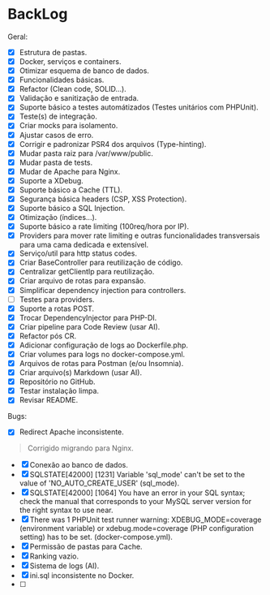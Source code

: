 # BackLog

Geral:
- [x] Estrutura de pastas.
- [x] Docker, serviços e containers.
- [x] Otimizar esquema de banco de dados.
- [x] Funcionalidades básicas.
- [x] Refactor (Clean code, SOLID...).
- [x] Validação e sanitização de entrada.
- [x] Suporte básico a testes automátizados (Testes unitários com PHPUnit). 
- [x] Teste(s) de integração.
- [x] Criar mocks para isolamento.
- [x] Ajustar casos de erro.
- [x] Corrigir e padronizar PSR4 dos arquivos (Type-hinting).
- [x] Mudar pasta raiz para /var/www/public.
- [x] Mudar pasta de tests.
- [x] Mudar de Apache para Nginx.
- [x] Suporte a XDebug.
- [x] Suporte básico a Cache (TTL). 
- [x] Segurança básica headers (CSP, XSS Protection). 
- [x] Suporte básico a SQL Injection.
- [x] Otimização (índices...).
- [x] Suporte básico a rate limiting (100req/hora por IP). 
- [x] Providers para mover rate limiting e outras funcionalidades transversais para uma cama dedicada e extensível.
- [x] Serviço/util para http status codes.
- [x] Criar BaseController para reutilização de código.
- [x] Centralizar getClientIp para reutilização.
- [x] Criar arquivo de rotas para expansão.
- [x] Simplificar dependency injection para controllers.
- [ ] Testes para providers.
- [x] Suporte a rotas POST.
- [x] Trocar DependencyInjector para PHP-DI.
- [x] Criar pipeline para Code Review (usar AI).
- [x] Refactor pós CR.
- [x] Adicionar configuração de logs ao Dockerfile.php.
- [x] Criar volumes para logs no docker-compose.yml.
- [x] Arquivos de rotas para Postman (e/ou Insomnia).
- [x] Criar arquivo(s) Markdown (usar AI).
- [x] Repositório no GitHub.
- [x] Testar instalação limpa.
- [x] Revisar README.

Bugs:
- [x] Redirect Apache inconsistente.
> Corrigido migrando para Nginx.
- [x] Conexão ao banco de dados.
- [x] SQLSTATE[42000] [1231] Variable 'sql_mode' can't be set to the value of 'NO_AUTO_CREATE_USER' (sql_mode).
- [x] SQLSTATE[42000] [1064] You have an error in your SQL syntax; check the manual that corresponds to your MySQL server version for the right syntax to use near.
- [x] There was 1 PHPUnit test runner warning: XDEBUG_MODE=coverage (environment variable) or xdebug.mode=coverage (PHP configuration setting) has to be set. (docker-compose.yml).
- [x] Permissão de pastas para Cache.
- [x] Ranking vazio.
- [x] Sistema de logs (AI).
- [x] ini.sql inconsistente no Docker.
- [ ]



